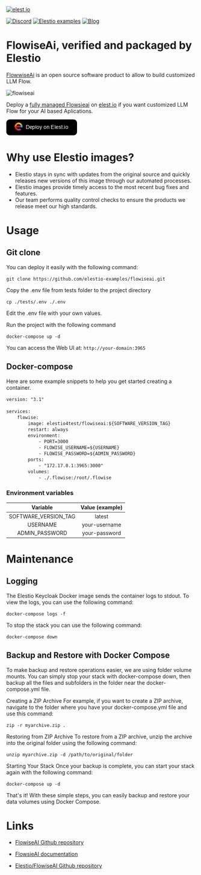 <a href="https://elest.io">
  <img src="https://elest.io/images/elestio.svg" alt="elest.io" width="150" height="75">
</a>

[![Discord](https://img.shields.io/static/v1.svg?logo=discord&color=f78A38&labelColor=083468&logoColor=ffffff&style=for-the-badge&label=Discord&message=community)](https://discord.gg/4T4JGaMYrD "Get instant assistance and engage in live discussions with both the community and team through our chat feature.")
[![Elestio examples](https://img.shields.io/static/v1.svg?logo=github&color=f78A38&labelColor=083468&logoColor=ffffff&style=for-the-badge&label=github&message=open%20source)](https://github.com/elestio-examples "Access the source code for all our repositories by viewing them.")
[![Blog](https://img.shields.io/static/v1.svg?color=f78A38&labelColor=083468&logoColor=ffffff&style=for-the-badge&label=elest.io&message=Blog)](https://blog.elest.io "Latest news about elestio, open source software, and DevOps techniques.")

# FlowiseAi, verified and packaged by Elestio

[FlowwiseAi](https://github.com/FlowiseAI/Flowise) is an open source software product to allow to build customized LLM Flow.

<img src="https://github.com/elestio-examples/flowiseai/raw/main/flowise.gif" alt="flowiseai" width="800">

Deploy a <a target="_blank" href="https://elest.io/open-source/flowiseai">fully managed Flowsieai</a> on <a target="_blank" href="https://elest.io/">elest.io</a> if you want customized LLM Flow for your AI based Aplications.

[![deploy](https://github.com/elestio-examples/keycloak/raw/main/deploy-on-elestio.png)](https://dash.elest.io/deploy?source=cicd&social=dockerCompose&url=https://github.com/elestio-examples/flowiseai)

# Why use Elestio images?

- Elestio stays in sync with updates from the original source and quickly releases new versions of this image through our automated processes.
- Elestio images provide timely access to the most recent bug fixes and features.
- Our team performs quality control checks to ensure the products we release meet our high standards.

# Usage

## Git clone

You can deploy it easily with the following command:

    git clone https://github.com/elestio-examples/flowiseai.git

Copy the .env file from tests folder to the project directory

    cp ./tests/.env ./.env

Edit the .env file with your own values.

Run the project with the following command

    docker-compose up -d

You can access the Web UI at: `http://your-domain:3965`

## Docker-compose

Here are some example snippets to help you get started creating a container.

    version: "3.1"

    services:
        flowise:
            image: elestio4test/flowiseai:${SOFTWARE_VERSION_TAG}
            restart: always
            environment:
                - PORT=3000
                - FLOWISE_USERNAME=${USERNAME}
                - FLOWISE_PASSWORD=${ADMIN_PASSWORD}
            ports:
                - "172.17.0.1:3965:3000"
            volumes:
                - ./.flowise:/root/.flowise

### Environment variables

|       Variable       | Value (example) |
| :------------------: | :-------------: |
| SOFTWARE_VERSION_TAG |     latest      |
|       USERNAME       |  your-username  |
|    ADMIN_PASSWORD    |  your-password  |

# Maintenance

## Logging

The Elestio Keycloak Docker image sends the container logs to stdout. To view the logs, you can use the following command:

    docker-compose logs -f

To stop the stack you can use the following command:

    docker-compose down

## Backup and Restore with Docker Compose

To make backup and restore operations easier, we are using folder volume mounts. You can simply stop your stack with docker-compose down, then backup all the files and subfolders in the folder near the docker-compose.yml file.

Creating a ZIP Archive
For example, if you want to create a ZIP archive, navigate to the folder where you have your docker-compose.yml file and use this command:

    zip -r myarchive.zip .

Restoring from ZIP Archive
To restore from a ZIP archive, unzip the archive into the original folder using the following command:

    unzip myarchive.zip -d /path/to/original/folder

Starting Your Stack
Once your backup is complete, you can start your stack again with the following command:

    docker-compose up -d

That's it! With these simple steps, you can easily backup and restore your data volumes using Docker Compose.

# Links

- <a target="_blank" href="https://github.com/FlowiseAI/Flowise">FlowiseAI Github repository</a>

- <a target="_blank" href="https://docs.flowiseai.com/">FlowsieAI documentation</a>

- <a target="_blank" href="https://github.com/elestio-examples/flowiseai">Elestio/FlowiseAI Github repository</a>
